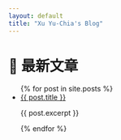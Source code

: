```yaml
---
layout: default
title: "Xu Yu-Chia's Blog"
---
```

# 📝 最新文章

<ul>
  {% for post in site.posts %}
    <li>
      <a href="{{ post.url }}">{{ post.title }}</a>
      <p>{{ post.excerpt }}</p>
    </li>
  {% endfor %}
</ul>

